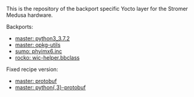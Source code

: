 This is the repository of the backport specific Yocto layer for the Stromer Medusa hardware.

Backports:
- [master: python3_3.7.2](https://github.com/kraj/poky/commit/5220a105a74780a5c5a7d1cc6d1ab71e18d2e565)
- [master: opkg-utils](https://github.com/kraj/poky/commit/a79bc39033c07e5cb0aa5ca95afe8f035c403f33)
- [sumo: phyimx6.inc](https://github.com/PHYTEC-Messtechnik-GmbH/meta-phytec/commit/9ac1ad147c656355a018530854780e38e1361592)
- [rocko: wic-helper.bbclass](https://github.com/PHYTEC-Messtechnik-GmbH/meta-phytec/commit/2b487a6b9a401792f503e16093a20b8b9f221a06)

Fixed recipe version:
- [master: protobuf](https://github.com/openembedded/meta-openembedded/commit/2f5819d9c37387764a600d9dc8d22bee8a71f710)
- [master: python{,3}-protobuf](https://github.com/openembedded/meta-openembedded/commit/e78cf913076ba28633d0ec4540f15820a0d944d2)
